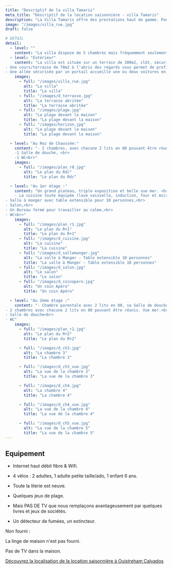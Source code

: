 ```yaml
---
title: "Descriptif de la villa Tamaris"
meta_title: "Descriptif de la location saisonnière - villa Tamaris"
description: "La Villa Tamaris offre des prestations haut de gamme. Pour 8 personnes, 4 Chambres, tout équipement, tout confort."
image: "/images/villa_rue.jpg"
draft: false

# DETAIL
detail:
  - level: ""
    content: "La villa dispose de 5 chambres mais fréquemment seulement 3 ou 4 sont accessibles selon le temps dont nous disposons pour préparer la maison pour la location. Rentrez en contact et faites nous part de votre projet !<br><br>"
  - level: "Extérieur"
    content: "La villa est située sur un terrain de 300m2, clôt, sécurisé et fleuri.<br>
- Une cours/terrasse de 70m2 à l'abris des regards vous permet de profiter de 3 transats, barbecue gaz, table extérieure et 6 chaises.<br>
- Une allée sécurisée par un portail accueille une ou deux voitures en enfilade."
    images:
      - full: "/images/villa_rue.jpg"
        alt: "La villa"
        title: "La villa"        
      - full: "/images/d_terrasse.jpg"
        alt: "La terrasse abritée"
        title: "La terrasse abritée"
      - full: "/images/plage.jpg"
        alt: "La plage devant la maison"
        title: "La plage devant la maison"
      - full: "/images/horizon.jpg"
        alt: "La plage devant la maison"
        title: "La plage devant la maison"              

  - level: "Au Rez de Chaussée:"
    content: "- 2 chambres, avec chacune 2 lits en 80 pouvant être réunis.<br>
    -1 Salle de douche, <br>
    -1 WC<br>"
    images:
      - full: "/images/plan_r0.jpg"
        alt: "Le plan du Rdc"
        title: "Le plan du Rdc"

  - level: "Au 1er étage :"
    content: "Un grand plateau, triple exposition et belle vue mer. <br>
    - La cuisine toute équipée (lave vaisselle, induction, four et micro-onde) est directement ouverte sur la salle à manger. Son bar et tabourets de bar hauts permettent de tenir compagnie au/la cuisinier.e. <br>
- Salle à manger avec table extensible pour 10 personnes,<br>
- Salon,<br>
- Un Bureau fermé pour travailler au calme,<br>
- WC<br>"
    images:
      - full: "/images/plan_r1.jpg"
        alt: "Le plan du R+1"
        title: "Le plan du R+1"
      - full: "/images/d_cuisine.jpg"
        alt: "La cuisine"
        title: "La cuisine"
      - full: "/images/d_sallemanger.jpg"
        alt: "La salle à Manger - Table extensible 10 personnes"
        title: "La salle à Manger - Table extensible 10 personnes"
      - full: "/images/d_salon.jpg"
        alt: "Le salon"
        title: "Le salon"
      - full: "/images/d_coinapero.jpg"
        alt: "Un coin Apéro"
        title: "Un coin Apéro"

  - level: "Au 2ème étage :"
    content: "- Chambre parentale avec 2 lits en 80, sa Salle de douche et sa terrasse privative. Vue exceptionnelle du lit.<br>
- 2 chambres avec chacune 2 lits en 80 pouvant être réunis. Vue mer.<br>
- Salle de douche<br>
- WC"
    images:
      - full: "/images/plan_r2.jpg"
        alt: "Le plan du R+2"
        title: "Le plan du R+2"

      - full: "/images/d_ch3.jpg"
        alt: "La chambre 3"
        title: "La chambre 3"

      - full: "/images/d_ch3_vue.jpg"
        alt: "La vue de la chambre 3"
        title: "La vue de la chambre 3"   

      - full: "/images/d_ch4.jpg"
        alt: "La chambre 4"
        title: "La chambre 4"

      - full: "/images/d_ch4_vue.jpg"
        alt: "La vue de la chambre 4"
        title: "La vue de la chambre 4"

      - full: "/images/d_ch5_vue.jpg"
        alt: "La vue de la chambre 5"
        title: "La vue de la chambre 5"   
---
```

<!--img src="images/villa_tamaris_ouistreham_map.png" alt="Villa Tamaris en bord de mer" />
-->
<h2>Equipement</h2>

- Internet haut débit fibre & Wifi.

- 4 vélos : 2 adultes, 1 adulte petite taille/ado, 1 enfant 6 ans. 

- Toute la literie est neuve. 

- Quelques jeux de plage. 
- Mais PAS DE TV que nous remplaçons avantageusement par quelques livres et jeux de sociétés. 
- Un détecteur de fumées, un extincteur. 

Non fourni :

La linge de maison n'est pas fourni.

Pas de TV dans la maison.

<a class="btn btn-outline-primary mt-5" href="/fr/villa-tamaris-beachfront-ouistreham-location/" target="_self"> Découvrez la localisation de la location saisonnière à Ouistreham Calvados</a>
